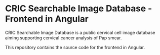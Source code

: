 # CRIC Searchable Image Database - Frontend in Angular

CRIC Searchable Image Database is a public cervical cell image database aiming supporting cervical cancer analysis of Pap smear.

This repository contains the source code for the frontend in Angular.

